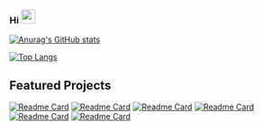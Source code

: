 ###  Hi <img src="https://media.giphy.com/media/hvRJCLFzcasrR4ia7z/giphy.gif" width="25px">

<!-- [![Typing SVG](https://readme-typing-svg.herokuapp.com?color=E76F51&lines=Android+Developer;IoT+Lover;Always+Learning+New+Things)](https://git.io/typing-svg) -->

[![Anurag's GitHub stats](https://github-readme-stats.vercel.app/api?username=behnawwm&theme=cobalt&show_icons=true&include_all_commits=true)]()

[![Top Langs](https://github-readme-stats.vercel.app/api/top-langs/?username=behnawwm&theme=cobalt&show_icons=true)]()

## Featured Projects

[![Readme Card](https://github-readme-stats.vercel.app/api/pin/?username=behnawwm&repo=kast&theme=cobalt)](https://github.com/behnawwm/kast)
[![Readme Card](https://github-readme-stats.vercel.app/api/pin/?username=behnawwm&repo=watchlist&theme=cobalt)](https://github.com/behnawwm/watchlist)
[![Readme Card](https://github-readme-stats.vercel.app/api/pin/?username=behnawwm&repo=foodapp&theme=cobalt)](https://github.com/behnawwm/foodapp)
[![Readme Card](https://github-readme-stats.vercel.app/api/pin/?username=behnawwm&repo=myphotoloaderapp&theme=cobalt)](https://github.com/behnawwm/myphotoloaderapp)
[![Readme Card](https://github-readme-stats.vercel.app/api/pin/?username=behnawwm&repo=mytodoapp&theme=cobalt)](https://github.com/behnawwm/mytodoapp)
[![Readme Card](https://github-readme-stats.vercel.app/api/pin/?username=behnawwm&repo=GolestanHelper&theme=cobalt)](https://github.com/behnawwm/GolestanHelper)


